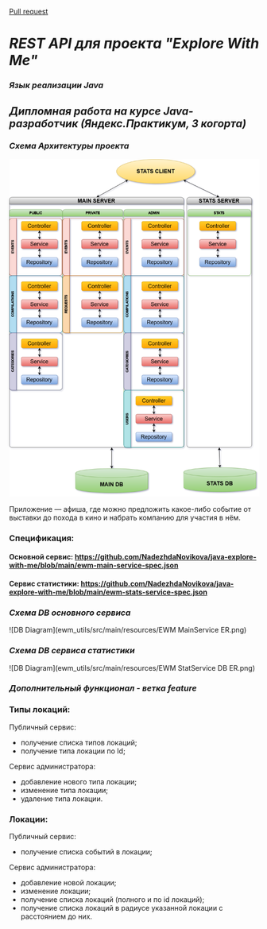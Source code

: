 [Pull request](https://github.com/NadezhdaNovikova/java-explore-with-me/pull/1)

# _REST API для проекта "Explore With Me"_

### _Язык реализации Java_

## _Дипломная работа на курсе Java-разработчик (Яндекс.Практикум, 3 когорта)_

### _Схема Архитектуры проекта_
![Class Diagram](ewm_utils/src/main/resources/Arch_diagram.png)

Приложение — афиша, где можно предложить какое-либо событие от выставки до похода в кино и набрать компанию для участия в нём.

### Спецификация:
#### Основной сервис: https://github.com/NadezhdaNovikova/java-explore-with-me/blob/main/ewm-main-service-spec.json
#### Сервис статистики: https://github.com/NadezhdaNovikova/java-explore-with-me/blob/main/ewm-stats-service-spec.json

### _Схема DB основного сервиса_
![DB Diagram](ewm_utils/src/main/resources/EWM MainService ER.png)

### _Схема DB сервиса статистики_
![DB Diagram](ewm_utils/src/main/resources/EWM StatService DB ER.png)

### _Дополнительный функционал - ветка feature_

### Типы локаций:

Публичный сервис:
- получение списка типов локаций;
- получение типа локации по Id;


Сервис администратора:

- добавление нового типа локации;
- изменение типа локации;
- удаление типа локации.

### Локации:

Публичный сервис:
- получение списка событий в локации;


Сервис администратора:

- добавление новой локации;
- изменение локации;
- получение списка локаций (полного и по id локаций);
- получение списка локаций в радиусе указанной локации с расстоянием до них.
